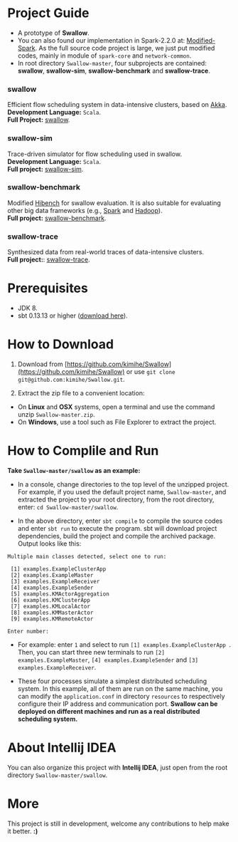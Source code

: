 # Project Guide
* A prototype of **Swallow**.   
* You can also found our implementation in Spark-2.2.0 at: [Modified-Spark](https://github.com/kimihe/SparkInternals/tree/master/Source%20Codes%20Development/For_Source_Codes_Modifying_spark-2.2.0-debug). As the full source code project is large, we just put modified codes, mainly in module of `spark-core` and `network-common`.  
* In root directory `Swallow-master`, four subprojects are contained: **swallow**, **swallow-sim**, **swallow-benchmark** and **swallow-trace**.  

### swallow
Efficient flow scheduling system in data-intensive clusters, based on [Akka](http://akka.io/).  
**Development Language:** `Scala`.  
**Full Project:** [swallow](https://github.com/kimihe/Swallow/tree/master/swallow).

### swallow-sim
Trace-driven simulator for flow scheduling used in swallow.  
**Development Language:** `Scala`.  
**Full project:** [swallow-sim](https://github.com/kimihe/Swallow/tree/master/swallow-sim).

### swallow-benchmark
Modified [Hibench](https://github.com/intel-hadoop/HiBench) for swallow evaluation. It is also suitable for evaluating other big data frameworks (e.g., [Spark](https://spark.apache.org/) and [Hadoop](http://hadoop.apache.org/)).  
**Full project:** [swallow-benchmark](https://github.com/kimihe/Swallow/tree/master/swallow-benchmark).

### swallow-trace
Synthesized data from real-world traces of data-intensive clusters.  
**Full project:**: [swallow-trace](https://github.com/kimihe/Swallow/tree/master/swallow-trace).

# Prerequisites
* JDK 8.
* sbt 0.13.13 or higher ([download here](http://www.scala-sbt.org/download.html)).

# How to Download
1. Download from [https://github.com/kimihe/Swallow](https://github.com/kimihe/Swallow) or use `git clone git@github.com:kimihe/Swallow.git`.

2. Extract the zip file to a convenient location:

* On **Linux** and **OSX** systems, open a terminal and use the command unzip `Swallow-master.zip`. 
* On **Windows**, use a tool such as File Explorer to extract the project.

# How to Complile and Run
**Take `Swallow-master/swallow` as an example:**

* In a console, change directories to the top level of the unzipped project. For example, if you used the default project name, `Swallow-master`, and extracted the project to your root directory, from the root directory, enter: `cd Swallow-master/swallow`.

* In the above directory, enter `sbt compile` to compile the source codes and enter `sbt run` to execute the program. sbt will download project dependencies, build the project and compile the archived package. Output looks like this: 

```
Multiple main classes detected, select one to run:

 [1] examples.ExampleClusterApp
 [2] examples.ExampleMaster
 [3] examples.ExampleReceiver
 [4] examples.ExampleSender
 [5] examples.KMActorAggregation
 [6] examples.KMClusterApp
 [7] examples.KMLocalActor
 [8] examples.KMMasterActor
 [9] examples.KMRemoteActor

Enter number: 
```
* For example: enter `1` and select to run `[1] examples.ExampleClusterApp `. Then, you can start three new terminals to run `[2] examples.ExampleMaster`, `[4] examples.ExampleSender` and `[3] examples.ExampleReceiver`. 

* These four processes simulate a simplest distributed scheduling system. In this example, all of them are run on the same machine, you can modify the `application.conf` in directory `resources` to respectively configure their IP address and communication port. **Swallow can be deployed on different machines and run as a real distributed scheduling system.**

# About Intellij IDEA
You can also organize this project with **Intellij IDEA**, just open from the root directory `Swallow-master/swallow`.

# More
This project is still in development, welcome any contributions to help make it better.  **:)**

